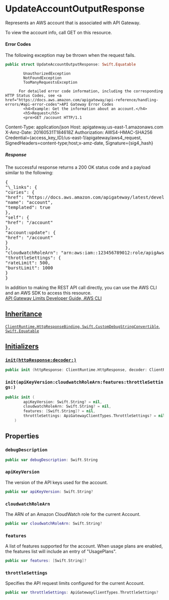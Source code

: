 # UpdateAccountOutputResponse

Represents an AWS account that is associated with API Gateway.

<div class="remarks">
To view the account info, call GET on this resource.
<h4>Error Codes</h4>
The following exception may be thrown when the request fails.

``` swift
public struct UpdateAccountOutputResponse: Swift.Equatable 
```

``` 
        UnauthorizedException
        NotFoundException
        TooManyRequestsException

      For detailed error code information, including the corresponding HTTP Status Codes, see <a href="https://docs.aws.amazon.com/apigateway/api-reference/handling-errors/#api-error-codes">API Gateway Error Codes
        <h4>Example: Get the information about an account.</h4>
        <h5>Request</h5>
        <pre>GET /account HTTP/1.1
```

Content-Type: application/json
Host: apigateway.us-east-1.amazonaws.com
X-Amz-Date: 20160531T184618Z
Authorization: AWS4-HMAC-SHA256 Credential={access\_key\_ID}/us-east-1/apigateway/aws4\_request, SignedHeaders=content-type;host;x-amz-date, Signature={sig4\_hash}
</pre>

<h5>Response</h5>
The successful response returns a 200 OK status code and a payload similar to the following:
<pre>{
"\_links": {
"curies": {
"href": "https://docs.aws.amazon.com/apigateway/latest/developerguide/account-apigateway-{rel}.html",
"name": "account",
"templated": true
},
"self": {
"href": "/account"
},
"account:update": {
"href": "/account"
}
},
"cloudwatchRoleArn": "arn:aws:iam::123456789012:role/apigAwsProxyRole",
"throttleSettings": {
"rateLimit": 500,
"burstLimit": 1000
}
}
</pre>
In addition to making the REST API call directly, you can use the AWS CLI and an AWS SDK to access this resource.
</div>
<div class="seeAlso">
<a href="https://docs.aws.amazon.com/apigateway/latest/developerguide/api-gateway-limits.html">API Gateway Limits
<a href="https://docs.aws.amazon.com/apigateway/latest/developerguide/welcome.html">Developer Guide,
<a href="https://docs.aws.amazon.com/cli/latest/reference/apigateway/get-account.html">AWS CLI
</div>

## Inheritance

`ClientRuntime.HttpResponseBinding`, `Swift.CustomDebugStringConvertible`, `Swift.Equatable`

## Initializers

### `init(httpResponse:decoder:)`

``` swift
public init (httpResponse: ClientRuntime.HttpResponse, decoder: ClientRuntime.ResponseDecoder? = nil) throws 
```

### `init(apiKeyVersion:cloudwatchRoleArn:features:throttleSettings:)`

``` swift
public init (
        apiKeyVersion: Swift.String? = nil,
        cloudwatchRoleArn: Swift.String? = nil,
        features: [Swift.String]? = nil,
        throttleSettings: ApiGatewayClientTypes.ThrottleSettings? = nil
    )
```

## Properties

### `debugDescription`

``` swift
public var debugDescription: Swift.String 
```

### `apiKeyVersion`

The version of the API keys used for the account.

``` swift
public var apiKeyVersion: Swift.String?
```

### `cloudwatchRoleArn`

The ARN of an Amazon CloudWatch role for the current Account.

``` swift
public var cloudwatchRoleArn: Swift.String?
```

### `features`

A list of features supported for the account. When usage plans are enabled, the features list will include an entry of "UsagePlans".

``` swift
public var features: [Swift.String]?
```

### `throttleSettings`

Specifies the API request limits configured for the current Account.

``` swift
public var throttleSettings: ApiGatewayClientTypes.ThrottleSettings?
```
